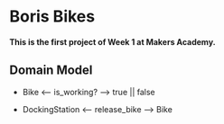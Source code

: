 # Boris Bikes

#### This is the first project of Week 1 at Makers Academy.

## Domain Model

* Bike <-- is_working? --> true || false

* DockingStation <-- release_bike --> Bike
